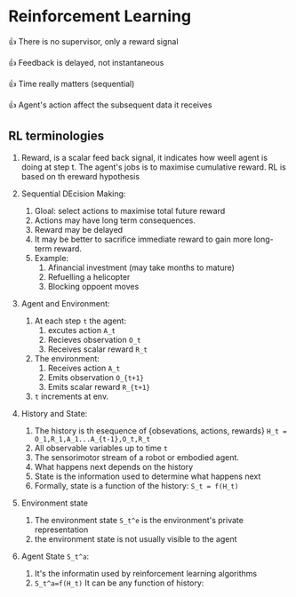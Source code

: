 # Reinforcement Learning
:+1: There is no supervisor, only a reward signal

:+1: Feedback is delayed, not instantaneous

:+1: Time really matters (sequential)

:+1: Agent's action affect the subsequent data it receives

## RL terminologies
1. Reward, is a scalar feed back signal, it indicates how weell agent is doing at step t. The agent's jobs is to maximise cumulative reward. RL is based on th ereward hypothesis
   
2. Sequential DEcision Making: 
    1. Gloal: select actions to maximise total future reward
    2. Actions may have long term consequences.
    3. Reward may be delayed
    4. It may be better to sacrifice immediate reward to gain more long-term reward.
    5. Example:
        1. Afinancial investment (may take months to mature)
        2. Refuelling a helicopter
        3. Blocking oppoent moves
        
3. Agent and Environment:
    1. At each step ``t`` the agent:
        1. excutes action ``A_t``
        2. Recieves observation ``O_t``
        3. Receives scalar reward ``R_t``
    2. The environment:
        1. Receives action ``A_t``
        2. Emits observation ``O_{t+1}``
        3. Emits scalar reward ``R_{t+1}``
    3. ``t`` increments at env.   
    
3. History and State:
    1. The history is th esequence of {obsevations, actions, rewards} ``H_t = O_1,R_1,A_1...A_{t-1},O_t,R_t``
    2. All observable variables up to time ``t``
    3. The sensorimotor stream of a robot or embodied agent.
    4. What happens next depends on the history
    5. State is the information used to determine what happens next
    6. Formally, state is a function of the history: ``S_t = f(H_t)``


4. Environment state
    1. The environment state ``S_t^e`` is the environment's private representation
    2. the environment state is not usually visible to the agent
    
5. Agent State ``S_t^a``:
    1. It's the informatin used by reinforcement learning algorithms
    2. ``S_t^a=f(H_t)`` It can be any function of history:
    
                               